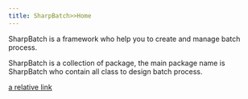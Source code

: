 ```yaml
---
title: SharpBatch>>Home
---
```

SharpBatch is a framework who help you to create and manage batch process.

SharpBatch is a collection of package, the main package name is SharpBatch who contain all class to design batch process.

[a relative link](index.md)
